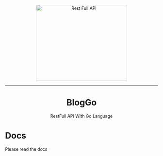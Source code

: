 <div align="center">
    <img src="https://www.payoda.com/wp-content/uploads/2021/05/1_mbP4Bjrs8Hshx7IgjsUNSg.jpeg" width="300" height="250" alt="Rest Full API" />    
</div>

---

<div align="center">
    <h1>BlogGo</h1>
    <p>RestFull API WIth Go Language</p>
</div>

# Docs

Please read the docs